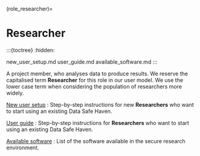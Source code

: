 (role_researcher)=

# Researcher

:::{toctree}
:hidden:

new_user_setup.md
user_guide.md
available_software.md
:::

A project member, who analyses data to produce results.
We reserve the capitalised term **Researcher** for this role in our user model.
We use the lower case term when considering the population of researchers more widely.

[New user setup](new_user_setup.md)
: Step-by-step instructions for new **Researchers** who want to start using an existing Data Safe Haven.

[User guide](user_guide.md)
: Step-by-step instructions for **Researchers** who want to start using an existing Data Safe Haven.

[Available software](available_software.md)
: List of the software available in the secure research environment.
